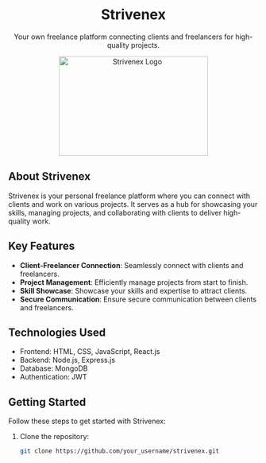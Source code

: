 <!-- Add your project title -->
<h1 align="center">Strivenex</h1>

<!-- Add a brief description of your project -->
<p align="center">Your own freelance platform connecting clients and freelancers for high-quality projects.</p>

<!-- Add project logo or banner -->
<p align="center">
  <img src="your_logo_url_here" alt="Strivenex Logo" width="300" height="200">
</p>

<!-- Add a detailed description of your project -->
## About Strivenex

Strivenex is your personal freelance platform where you can connect with clients and work on various projects. It serves as a hub for showcasing your skills, managing projects, and collaborating with clients to deliver high-quality work.

## Key Features

- **Client-Freelancer Connection**: Seamlessly connect with clients and freelancers.
- **Project Management**: Efficiently manage projects from start to finish.
- **Skill Showcase**: Showcase your skills and expertise to attract clients.
- **Secure Communication**: Ensure secure communication between clients and freelancers.

## Technologies Used

- Frontend: HTML, CSS, JavaScript, React.js
- Backend: Node.js, Express.js
- Database: MongoDB
- Authentication: JWT

## Getting Started

Follow these steps to get started with Strivenex:

1. Clone the repository:
   ```bash
   git clone https://github.com/your_username/strivenex.git
